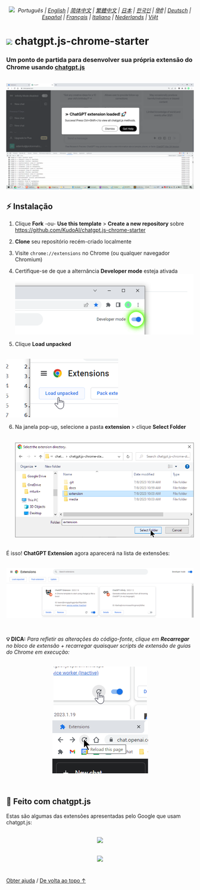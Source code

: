 <div align="center">
    <h6>
        <picture>
            <source type="image/svg+xml" media="(prefers-color-scheme: dark)" srcset="https://media.chatgptjs.org/images/icons/earth-americas-white-icon32.svg?latest">
            <img height=14 src="https://media.chatgptjs.org/images/icons/earth-americas-icon32.svg?latest">
        </picture>
        &nbsp;Português |
        <a href="../..#readme">English</a> |
        <a href="../zh-cn#readme">简体中文</a> |
        <a href="../zh-tw#readme">繁體中文</a> |
        <a href="../ja#readme">日本</a> |
        <a href="../ko#readme">한국인</a> |
        <a href="../hi#readme">हिंदी</a> |
        <a href="../de#readme">Deutsch</a> |
        <a href="../es#readme">Español</a> |
        <a href="../fr#readme">Français</a> |
        <a href="../it#readme">Italiano</a> |
        <a href="../nl#readme">Nederlands</a> |
        <a href="../vi#readme">Việt</a>
    </h6>
</div>

# <img height=21 src="https://media.chatgptjs.org/images/icons/platforms/chrome/icon32.png?8c852fa5"> chatgpt.js-chrome-starter

<h3>Um ponto de partida para desenvolver sua própria extensão do Chrome usando <a href="https://github.com/KudoAI/chatgpt.js">chatgpt.js</a></h3>

<br>

<img src="../../media/images/screenshots/extension-loaded.png">

## ⚡ Instalação

1. Clique **Fork** -ou- **Use this template** > **Create a new repository** sobre https://github.com/KudoAI/chatgpt.js-chrome-starter

2. **Clone** seu repositório recém-criado localmente

3. Visite `chrome://extensions` no Chrome (ou qualquer navegador Chromium)

4. Certifique-se de que a alternância **Developer mode** esteja ativada<br>
![](../../media/images/screenshots/developer-mode-toggle.png)

5. Clique **Load unpacked**<br><br>
<img src="../../media/images/screenshots/load-unpacked-button.png">
<br>

6. Na janela pop-up, selecione a pasta **extension** > clique **Select Folder**<br><br><br>
<img src="../../media/images/screenshots/select-extension-folder.png"><br><br>

É isso! **ChatGPT Extension** agora aparecerá na lista de extensões:

<br>

<img src="../../media/images/screenshots/chatgpt-extension-in-list.png">

<p><br>

**💡 DICA:** _Para refletir as alterações do código-fonte, clique em **Recarregar** no bloco de extensão + recarregar quaisquer scripts de extensão de guias do Chrome em execução:_

<div align="center">

<br>

<img src="../../media/images/screenshots/reload-extension-button.png">
<img src="../../media/images/screenshots/reload-page-button.png">

<p><br>

</div>

## 🤖 Feito com chatgpt.js

Estas são algumas das extensões apresentadas pelo Google que usam chatgpt.js:

<div align="center">

<br>


<a href="https://chatgptinfinity.com" target="_blank" rel="noopener">
    <img width=777 src="https://cdn.jsdelivr.net/gh/adamlui/chatgpt-infinity@0f48c4e/chrome/media/images/tiles/marquee-promo-tile-1400x560.png">
</a>

<p><br>

<a href="https://chatgptwidescreen.com" target="_blank" rel="noopener">
    <img width=777 src="https://cdn.jsdelivr.net/gh/adamlui/chatgpt-widescreen@3ed0950/chrome/media/images/tiles/marquee-promo-tile-1400x560.png">
</a>

</div>

#

<a href="https://github.com/KudoAI/chatgpt.js-chrome-starter/issues">Obter ajuda</a> / <a href="#">De volta ao topo ↑</a>
